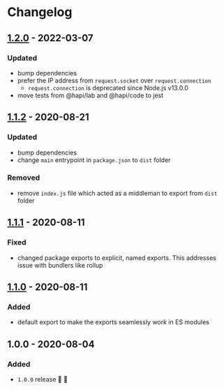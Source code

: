 # Changelog


## [1.2.0](https://github.com/supercharge/request-ip/compare/v1.1.2...v1.2.0) - 2022-03-07

### Updated
- bump dependencies
- prefer the IP address from `request.socket` over `request.connection`
    - `request.connection` is deprecated since Node.js v13.0.0
- move tests from @hapi/lab and @hapi/code to jest


## [1.1.2](https://github.com/supercharge/request-ip/compare/v1.1.1...v1.1.2) - 2020-08-21

### Updated
- bump dependencies
- change `main` entrypoint in `package.json` to `dist` folder

### Removed
- remove `index.js` file which acted as a middleman to export from `dist` folder


## [1.1.1](https://github.com/supercharge/request-ip/compare/v1.1.0...v1.1.1) - 2020-08-11

### Fixed
- changed package exports to explicit, named exports. This addresses issue with bundlers like rollup


## [1.1.0](https://github.com/supercharge/request-ip/compare/v1.0.0...v1.1.0) - 2020-08-11

### Added
- default export to make the exports seamlessly work in ES modules


## 1.0.0 - 2020-08-04

### Added
- `1.0.0` release 🚀 🎉
